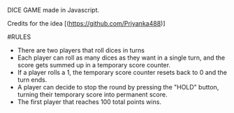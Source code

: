 DICE GAME made in Javascript. 

Credits for the idea [(https://github.com/Priyanka488)]

#RULES
-  There are two players that roll dices in turns
-  Each player can roll as many dices as they want in a single turn, and the score gets summed up in a temporary score counter.
- If a player rolls a 1, the temporary score counter resets back to 0 and the turn ends.
- A player can decide to stop the round by pressing the "HOLD" button, turning their temporary score into permanent score.
- The first player that reaches 100 total points wins.

